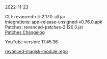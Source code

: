 2022-11-23
  
CLI: revanced-cli-2.17.0-all.jar  
Integrations: app-release-unsigned-v0.76.0.apk  
Patches: revanced-patches-2.120.0.jar  
[Patches Changelog](https://github.com/revanced/revanced-patches/releases/tag/v2.120.0)  

YouTube version: 17.45.36  

[revanced-magisk-module repo](https://github.com/j-hc/revanced-magisk-module)
